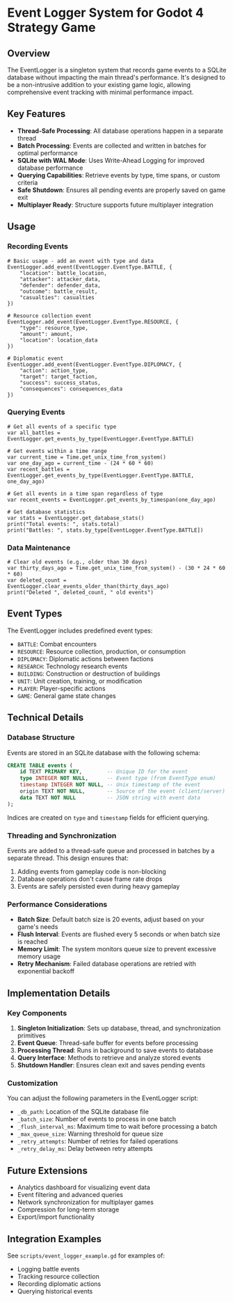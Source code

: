 # Event Logger System for Godot 4 Strategy Game

## Overview

The EventLogger is a singleton system that records game events to a SQLite database without impacting the main thread's performance. It's designed to be a non-intrusive addition to your existing game logic, allowing comprehensive event tracking with minimal performance impact.

## Key Features

- **Thread-Safe Processing**: All database operations happen in a separate thread
- **Batch Processing**: Events are collected and written in batches for optimal performance
- **SQLite with WAL Mode**: Uses Write-Ahead Logging for improved database performance
- **Querying Capabilities**: Retrieve events by type, time spans, or custom criteria
- **Safe Shutdown**: Ensures all pending events are properly saved on game exit
- **Multiplayer Ready**: Structure supports future multiplayer integration

## Usage

### Recording Events

```gdscript
# Basic usage - add an event with type and data
EventLogger.add_event(EventLogger.EventType.BATTLE, {
    "location": battle_location,
    "attacker": attacker_data,
    "defender": defender_data,
    "outcome": battle_result,
    "casualties": casualties
})

# Resource collection event
EventLogger.add_event(EventLogger.EventType.RESOURCE, {
    "type": resource_type,
    "amount": amount,
    "location": location_data
})

# Diplomatic event
EventLogger.add_event(EventLogger.EventType.DIPLOMACY, {
    "action": action_type,
    "target": target_faction,
    "success": success_status,
    "consequences": consequences_data
})
```

### Querying Events

```gdscript
# Get all events of a specific type
var all_battles = EventLogger.get_events_by_type(EventLogger.EventType.BATTLE)

# Get events within a time range
var current_time = Time.get_unix_time_from_system()
var one_day_ago = current_time - (24 * 60 * 60)
var recent_battles = EventLogger.get_events_by_type(EventLogger.EventType.BATTLE, one_day_ago)

# Get all events in a time span regardless of type
var recent_events = EventLogger.get_events_by_timespan(one_day_ago)

# Get database statistics
var stats = EventLogger.get_database_stats()
print("Total events: ", stats.total)
print("Battles: ", stats.by_type[EventLogger.EventType.BATTLE])
```

### Data Maintenance

```gdscript
# Clear old events (e.g., older than 30 days)
var thirty_days_ago = Time.get_unix_time_from_system() - (30 * 24 * 60 * 60)
var deleted_count = EventLogger.clear_events_older_than(thirty_days_ago)
print("Deleted ", deleted_count, " old events")
```

## Event Types

The EventLogger includes predefined event types:

- `BATTLE`: Combat encounters
- `RESOURCE`: Resource collection, production, or consumption
- `DIPLOMACY`: Diplomatic actions between factions
- `RESEARCH`: Technology research events
- `BUILDING`: Construction or destruction of buildings
- `UNIT`: Unit creation, training, or modification
- `PLAYER`: Player-specific actions
- `GAME`: General game state changes

## Technical Details

### Database Structure

Events are stored in an SQLite database with the following schema:

```sql
CREATE TABLE events (
    id TEXT PRIMARY KEY,        -- Unique ID for the event
    type INTEGER NOT NULL,      -- Event type (from EventType enum)
    timestamp INTEGER NOT NULL, -- Unix timestamp of the event
    origin TEXT NOT NULL,       -- Source of the event (client/server)
    data TEXT NOT NULL          -- JSON string with event data
);
```

Indices are created on `type` and `timestamp` fields for efficient querying.

### Threading and Synchronization

Events are added to a thread-safe queue and processed in batches by a separate thread. This design ensures that:

1. Adding events from gameplay code is non-blocking
2. Database operations don't cause frame rate drops
3. Events are safely persisted even during heavy gameplay

### Performance Considerations

- **Batch Size**: Default batch size is 20 events, adjust based on your game's needs
- **Flush Interval**: Events are flushed every 5 seconds or when batch size is reached
- **Memory Limit**: The system monitors queue size to prevent excessive memory usage
- **Retry Mechanism**: Failed database operations are retried with exponential backoff

## Implementation Details

### Key Components

1. **Singleton Initialization**: Sets up database, thread, and synchronization primitives
2. **Event Queue**: Thread-safe buffer for events before processing
3. **Processing Thread**: Runs in background to save events to database
4. **Query Interface**: Methods to retrieve and analyze stored events
5. **Shutdown Handler**: Ensures clean exit and saves pending events

### Customization

You can adjust the following parameters in the EventLogger script:

- `_db_path`: Location of the SQLite database file
- `_batch_size`: Number of events to process in one batch
- `_flush_interval_ms`: Maximum time to wait before processing a batch
- `_max_queue_size`: Warning threshold for queue size
- `_retry_attempts`: Number of retries for failed operations
- `_retry_delay_ms`: Delay between retry attempts

## Future Extensions

- Analytics dashboard for visualizing event data
- Event filtering and advanced queries
- Network synchronization for multiplayer games
- Compression for long-term storage
- Export/import functionality

## Integration Examples

See `scripts/event_logger_example.gd` for examples of:
- Logging battle events
- Tracking resource collection
- Recording diplomatic actions
- Querying historical events 